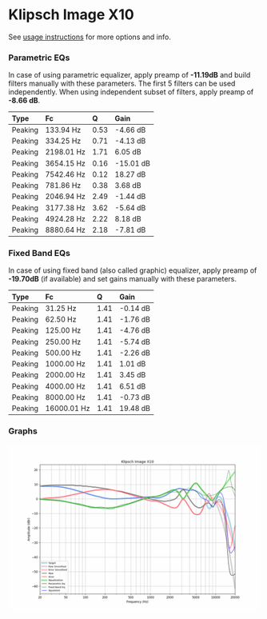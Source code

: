 # Klipsch Image X10
See [usage instructions](https://github.com/jaakkopasanen/AutoEq#usage) for more options and info.

### Parametric EQs
In case of using parametric equalizer, apply preamp of **-11.19dB** and build filters manually
with these parameters. The first 5 filters can be used independently.
When using independent subset of filters, apply preamp of **-8.66 dB**.

| Type    | Fc         |    Q | Gain      |
|:--------|:-----------|:-----|:----------|
| Peaking | 133.94 Hz  | 0.53 | -4.66 dB  |
| Peaking | 334.25 Hz  | 0.71 | -4.13 dB  |
| Peaking | 2198.01 Hz | 1.71 | 6.05 dB   |
| Peaking | 3654.15 Hz | 0.16 | -15.01 dB |
| Peaking | 7542.46 Hz | 0.12 | 18.27 dB  |
| Peaking | 781.86 Hz  | 0.38 | 3.68 dB   |
| Peaking | 2046.94 Hz | 2.49 | -1.44 dB  |
| Peaking | 3177.38 Hz | 3.62 | -5.64 dB  |
| Peaking | 4924.28 Hz | 2.22 | 8.18 dB   |
| Peaking | 8880.64 Hz | 2.18 | -7.81 dB  |

### Fixed Band EQs
In case of using fixed band (also called graphic) equalizer, apply preamp of **-19.70dB**
(if available) and set gains manually with these parameters.

| Type    | Fc          |    Q | Gain     |
|:--------|:------------|:-----|:---------|
| Peaking | 31.25 Hz    | 1.41 | -0.14 dB |
| Peaking | 62.50 Hz    | 1.41 | -1.76 dB |
| Peaking | 125.00 Hz   | 1.41 | -4.76 dB |
| Peaking | 250.00 Hz   | 1.41 | -5.74 dB |
| Peaking | 500.00 Hz   | 1.41 | -2.26 dB |
| Peaking | 1000.00 Hz  | 1.41 | 1.01 dB  |
| Peaking | 2000.00 Hz  | 1.41 | 3.45 dB  |
| Peaking | 4000.00 Hz  | 1.41 | 6.51 dB  |
| Peaking | 8000.00 Hz  | 1.41 | -0.73 dB |
| Peaking | 16000.01 Hz | 1.41 | 19.48 dB |

### Graphs
![](./Klipsch%20Image%20X10.png)